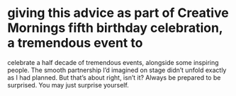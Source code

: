 

# giving this advice as part of Creative Mornings fifth birthday celebration, a tremendous event to
celebrate a half decade of tremendous events, alongside some inspiring people. The smooth partnership I’d
imagined on stage didn’t unfold exactly as I had planned. But that’s about right, isn’t it? Always be
prepared to be surprised. You may just surprise yourself.


